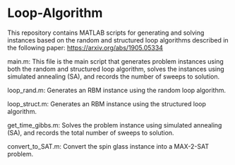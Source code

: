 # Loop-Algorithm

This repository contains MATLAB scripts for generating and solving instances based on the random and structured loop algorithms described 
in the following paper:
https://arxiv.org/abs/1905.05334

main.m: This file is the main script that generates problem instances using both the random and structured loop algorithm, 
solves the instances using simulated annealing (SA), and records the number of sweeps to solution.

loop_rand.m: Generates an RBM instance using the random loop algorithm.

loop_struct.m: Generates an RBM instance using the structured loop algorithm.

get_time_gibbs.m: Solves the problem instance using simulated annealing (SA), and records the total number of sweeps to solution.

convert_to_SAT.m: Convert the spin glass instance into a MAX-2-SAT problem.
